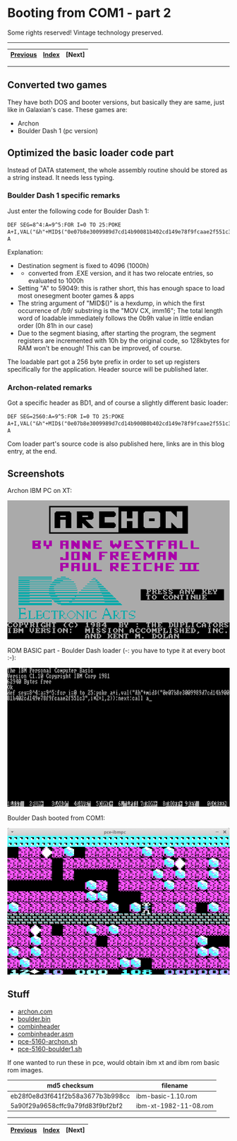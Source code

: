 # Booting from COM1 - part 2

Some rights reserved! Vintage technology preserved.

---

[Previous](../bootingfromcom1) | [Index](../../../../) | [Next]
--- | --- | ---

---

## Converted two games
They have both DOS and booter versions, but basically they are same, just like in Galaxian's case. These games are:

- Archon
- Boulder Dash 1 (pc version)

## Optimized the basic loader code part
Instead of DATA statement, the whole assembly routine should be stored as a string instead. It needs less typing.

### Boulder Dash 1 specific remarks
Just enter the following code for Boulder Dash 1:

```
DEF SEG=8^4:A=9^5:FOR I=0 TO 25:POKE A+I,VAL("&h"+MID$("0e07b8e3009989d7cd14b90081b402cd149e78f9fcaae2f551c3",I*2+1,2)):NEXT:CALL A
```

Explanation:

- Destination segment is fixed to 4096 (1000h)
- - converted from .EXE version, and it has two relocate entries, so evaluated to 1000h
- Setting "A" to 59049: this is rather short, this has enough space to load most onesegment booter games & apps
- The string argument of "MID$()" is a hexdump, in which the first occurrence of /b9/ substring is the "MOV CX, imm16"; The total length word of loadable immediately follows the 0b9h value in little endian order (0h 81h in our case)
- Due to the segment biasing, after starting the program, the segment registers are incremented with 10h by the original code, so 128kbytes for RAM won't be enough! This can be improved, of course.

The loadable part got a 256 byte prefix in order to set up registers specifically for the application. Header source will be published later.

### Archon-related remarks
Got a specific header as BD1, and of course a slightly different basic loader:

```
DEF SEG=2560:A=9^5:FOR I=0 TO 25:POKE A+I,VAL("&h"+MID$("0e07b8e3009989d7cd14b900B0b402cd149e78f9fcaae2f551c3",I*2+1,2)):NEXT:CALL A
```

Com loader part's source code is also published here, links are in this blog entry, at the end.

## Screenshots

Archon IBM PC on XT:

![Archon IBM PC on XT](archon.png)

ROM BASIC part - Boulder Dash loader (-: you have to type it at every boot :-):

![ROM BASIC part - Boulder Dash loader](basicloadsboulderdash.png)

Boulder Dash booted from COM1:

![Boulder Dash booted from COM1](boulderdashbootedfromcom1.png)

## Stuff

- [archon.com](archon.com)
- [boulder.bin](boulder.bin)
- [combinheader](combinheader)
- [combinheader.asm](combinheader.asm)
- [pce-5160-archon.sh](pce-5160-archon.sh)
- [pce-5160-boulder1.sh](pce-5160-boulder1.sh)

If one wanted to run these in pce, would obtain ibm xt and ibm rom basic rom images.

 md5 checksum                     | filename
----------------------------------|----------------------
 eb28f0e8d3f641f2b58a3677b3b998cc | ibm-basic-1.10.rom
 5a90f29a9658cffc9a79fd83f9bf2bf2 | ibm-xt-1982-11-08.rom

---

[Previous](../bootingfromcom1) | [Index](../../../../) | [Next]
--- | --- | ---

